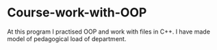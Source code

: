 # Course-work-with-OOP
At this program I practised OOP and work with files in C++.
I have made model of pedagogical load of department.
